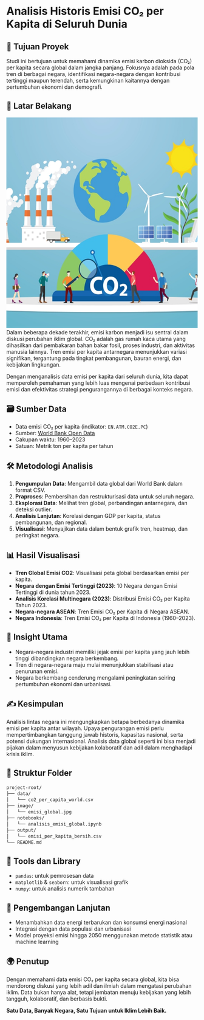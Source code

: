 # Analisis Historis Emisi CO₂ per Kapita di Seluruh Dunia

## 🎯 Tujuan Proyek

Studi ini bertujuan untuk memahami dinamika emisi karbon dioksida (CO₂) per kapita secara global dalam jangka panjang. Fokusnya adalah pada pola tren di berbagai negara, identifikasi negara-negara dengan kontribusi tertinggi maupun terendah, serta kemungkinan kaitannya dengan pertumbuhan ekonomi dan demografi.

## 🧠 Latar Belakang
<img src="images/emisi_global.jpg" alt="Visualisasi Emisi Global" width="600"/>
Dalam beberapa dekade terakhir, emisi karbon menjadi isu sentral dalam diskusi perubahan iklim global. CO₂ adalah gas rumah kaca utama yang dihasilkan dari pembakaran bahan bakar fosil, proses industri, dan aktivitas manusia lainnya. Tren emisi per kapita antarnegara menunjukkan variasi signifikan, tergantung pada tingkat pembangunan, bauran energi, dan kebijakan lingkungan.

Dengan menganalisis data emisi per kapita dari seluruh dunia, kita dapat memperoleh pemahaman yang lebih luas mengenai perbedaan kontribusi emisi dan efektivitas strategi pengurangannya di berbagai konteks negara.

## 🗃️ Sumber Data

- Data emisi CO₂ per kapita (indikator: `EN.ATM.CO2E.PC`)
- Sumber: [World Bank Open Data](https://data.worldbank.org/indicator/EN.ATM.CO2E.PC)
- Cakupan waktu: 1960–2023
- Satuan: Metrik ton per kapita per tahun

## 🛠️ Metodologi Analisis

1. **Pengumpulan Data**: Mengambil data global dari World Bank dalam format CSV.
2. **Praproses**: Pembersihan dan restrukturisasi data untuk seluruh negara.
3. **Eksplorasi Data**: Melihat tren global, perbandingan antarnegara, dan deteksi outlier.
4. **Analisis Lanjutan**: Korelasi dengan GDP per kapita, status pembangunan, dan regional.
5. **Visualisasi**: Menyajikan data dalam bentuk grafik tren, heatmap, dan peringkat negara.

## 📊 Hasil Visualisasi

- **Tren Global Emisi CO2**: Visualisasi peta global berdasarkan emisi per kapita.
- **Negara dengan Emisi Tertinggi (2023)**: 10 Negara dengan Emisi Tertinggi di dunia tahun 2023.
- **Analisis Korelasi Multinegara (2023)**: Distribusi Emisi CO₂ per Kapita Tahun 2023.
- **Negara-negara ASEAN**: Tren Emisi CO₂ per Kapita di Negara ASEAN.
- **Negara Indonesia**: Tren Emisi CO₂ per Kapita di Indonesia (1960–2023).

## 📌 Insight Utama

- Negara-negara industri memiliki jejak emisi per kapita yang jauh lebih tinggi dibandingkan negara berkembang.
- Tren di negara-negara maju mulai menunjukkan stabilisasi atau penurunan emisi.
- Negara berkembang cenderung mengalami peningkatan seiring pertumbuhan ekonomi dan urbanisasi.

## ✍️ Kesimpulan

Analisis lintas negara ini mengungkapkan betapa berbedanya dinamika emisi per kapita antar wilayah. Upaya pengurangan emisi perlu mempertimbangkan tanggung jawab historis, kapasitas nasional, serta potensi dukungan internasional. Analisis data global seperti ini bisa menjadi pijakan dalam menyusun kebijakan kolaboratif dan adil dalam menghadapi krisis iklim.

## 📁 Struktur Folder

```
project-root/
├── data/
│   └── co2_per_capita_world.csv
├── image/
│   └── emisi_global.jpg
├── notebooks/
│   └── analisis_emisi_global.ipynb
├── output/
│   └── emisi_per_kapita_bersih.csv
└── README.md
```

## 🧰 Tools dan Library

- `pandas`: untuk pemrosesan data
- `matplotlib` & `seaborn`: untuk visualisasi grafik
- `numpy`: untuk analisis numerik tambahan

## 🚀 Pengembangan Lanjutan

- Menambahkan data energi terbarukan dan konsumsi energi nasional
- Integrasi dengan data populasi dan urbanisasi
- Model proyeksi emisi hingga 2050 menggunakan metode statistik atau machine learning

## 🌍 Penutup

Dengan memahami data emisi CO₂ per kapita secara global, kita bisa mendorong diskusi yang lebih adil dan ilmiah dalam mengatasi perubahan iklim. Data bukan hanya alat, tetapi jembatan menuju kebijakan yang lebih tangguh, kolaboratif, dan berbasis bukti.

**Satu Data, Banyak Negara, Satu Tujuan untuk Iklim Lebih Baik.**
